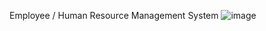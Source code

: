 Employee / Human Resource Management System
![image](https://github.com/user-attachments/assets/c84ec913-959f-41f4-8ffa-5d9c7d694e90)
